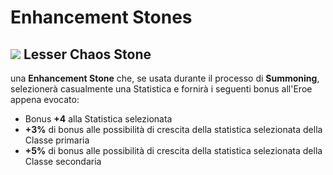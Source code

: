 # Enhancement Stones

## ![](https://lh6.googleusercontent.com/MQzEVLpS7mg0AgzOfO3ohDpvZJv6jVoh30J1WBNy\_17Sl71GIOZ9ApPxrUqmaEzO8IUGbhGH8N1ffRsH6CBdE7D1dIX-rM9tmPIkJjnmbg9YSRBX7mqrIc3bwNbOAEyiic4Tsic0p5Wm) Lesser Chaos Stone

una **Enhancement Stone** che, se usata durante il processo di **Summoning**, selezionerà casualmente una Statistica e fornirà i seguenti bonus all'Eroe appena evocato:&#x20;

* Bonus **+4** alla Statistica selezionata
* **+3%** di bonus alle possibilità di crescita della statistica selezionata della Classe primaria
* **+5%** di bonus alle possibilità di crescita della statistica selezionata della Classe secondaria


